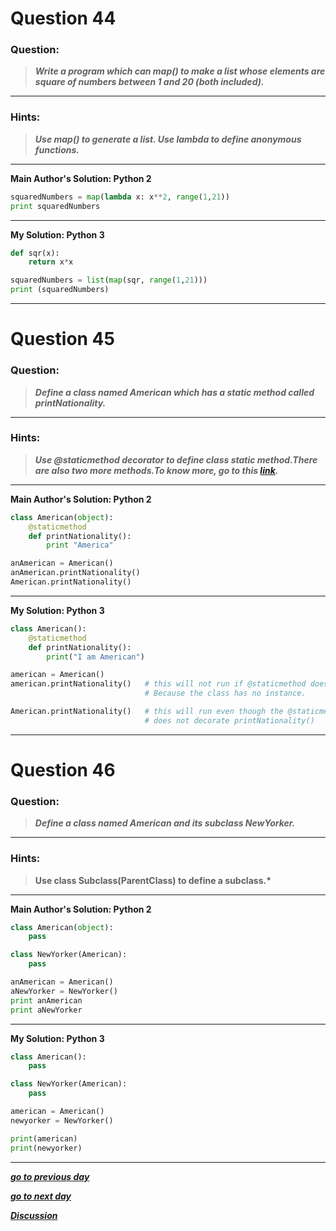 # Question 44

### **Question:**

> **_Write a program which can map() to make a list whose elements are square of numbers between 1 and 20 (both included)._**

---

### Hints:

> **_Use map() to generate a list. Use lambda to define anonymous functions._**

---

**Main Author's Solution: Python 2**

```python
squaredNumbers = map(lambda x: x**2, range(1,21))
print squaredNumbers
```

---

**My Solution: Python 3**

```python
def sqr(x):
    return x*x

squaredNumbers = list(map(sqr, range(1,21)))
print (squaredNumbers)
```

---

# Question 45

### **Question:**

> **_Define a class named American which has a static method called printNationality._**

---

### Hints:

> **_Use @staticmethod decorator to define class static method.There are also two more methods.To know more, go to this [link](https://realpython.com/blog/python/instance-class-and-static-methods-demystified/)._**

---

**Main Author's Solution: Python 2**

```python
class American(object):
    @staticmethod
    def printNationality():
        print "America"

anAmerican = American()
anAmerican.printNationality()
American.printNationality()
```

---

**My Solution: Python 3**

```python
class American():
    @staticmethod
    def printNationality():
        print("I am American")

american = American()
american.printNationality()   # this will not run if @staticmethod does not decorates the function.
                              # Because the class has no instance.

American.printNationality()   # this will run even though the @staticmethod
                              # does not decorate printNationality()
```

---

# Question 46

### **Question:**

> **_Define a class named American and its subclass NewYorker._**

---

### Hints:

> **Use class Subclass(ParentClass) to define a subclass.\***

---

**Main Author's Solution: Python 2**

```python
class American(object):
    pass

class NewYorker(American):
    pass

anAmerican = American()
aNewYorker = NewYorker()
print anAmerican
print aNewYorker
```

---

**My Solution: Python 3**

```python
class American():
    pass

class NewYorker(American):
    pass

american = American()
newyorker = NewYorker()

print(american)
print(newyorker)
```

---

[**_go to previous day_**](https://github.com/darkprinx/100-plus-Python-programming-exercises-extended/blob/master/Status/Day_11.md "Day 11")

[**_go to next day_**](https://github.com/darkprinx/100-plus-Python-programming-exercises-extended/blob/master/Status/Day_13.md "Day 13")

[**_Discussion_**](https://github.com/darkprinx/100-plus-Python-programming-exercises-extended/issues/3)
